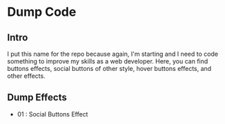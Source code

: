 # Dump Code

## Intro
I put this name for the repo because again, I'm starting and I need to code something to improve my skills as a web developer.
Here, you can find buttons effects, social buttons of other style, hover buttons effects, and other effects.

## Dump Effects
- 01 : Social Buttons Effect
